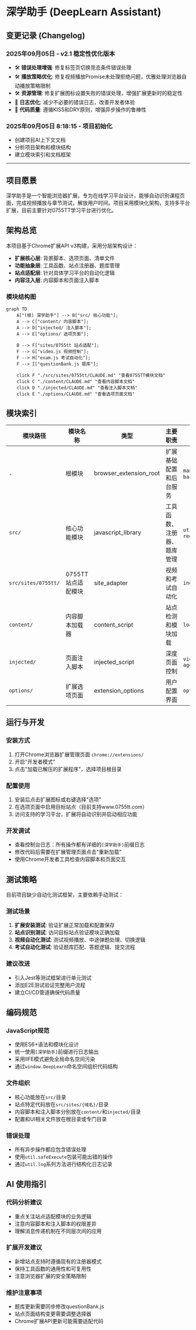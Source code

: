 # 深学助手 (DeepLearn Assistant)

## 变更记录 (Changelog)

### 2025年09月05日 - v2.1 稳定性优化版本
- 🛠️ **错误处理增强**: 修复标签页切换竞态条件错误处理
- 🛠️ **播放策略优化**: 修复视频播放Promise未处理拒绝问题，优雅处理浏览器自动播放策略限制
- 🛠️ **资源管理**: 修复扩展图标设置失败的错误处理，增强扩展更新时的稳定性
- 📝 **日志优化**: 减少不必要的错误日志，改善开发者体验
- 🔧 **代码质量**: 遵循KISS和DRY原则，增强异步操作的鲁棒性

### 2025年09月05日 8:18:15 - 项目初始化
- 创建项目AI上下文文档
- 分析项目架构和模块结构
- 建立模块索引和文档框架

---

## 项目愿景

深学助手是一个智能浏览器扩展，专为在线学习平台设计，能够自动识别课程页面，完成视频播放与章节测试，解放用户时间。项目采用模块化架构，支持多平台扩展，目前主要针对0755TT学习平台进行优化。

## 架构总览

本项目基于Chrome扩展API v3构建，采用分层架构设计：

- **扩展核心层**: 背景脚本、选项页面、清单文件
- **功能抽象层**: 工具函数、站点注册器、题库管理
- **站点适配层**: 针对具体学习平台的自动化逻辑  
- **内容注入层**: 内容脚本和页面注入脚本

### 模块结构图

```mermaid
graph TD
    A["(根) 深学助手"] --> B["src/ 核心功能"];
    A --> C["content/ 内容脚本"];
    A --> D["injected/ 注入脚本"];
    A --> E["options/ 选项页面"];
    
    B --> F["sites/0755tt 站点适配"];
    F --> G["video.js 视频控制"];
    F --> H["exam.js 考试自动化"];
    F --> I["questionBank.js 题库"];
    
    click F "./src/sites/0755tt/CLAUDE.md" "查看0755TT模块文档"
    click C "./content/CLAUDE.md" "查看内容脚本文档"
    click D "./injected/CLAUDE.md" "查看注入脚本文档"
    click E "./options/CLAUDE.md" "查看选项页面文档"
```

## 模块索引

| 模块路径 | 模块名称 | 类型 | 主要职责 | 入口文件 |
|---------|---------|------|---------|---------|
| `.` | 根模块 | browser_extension_root | 扩展基础配置和后台服务 | `manifest.json`, `background.js` |
| `src/` | 核心功能模块 | javascript_library | 工具函数、注册器、题库管理 | `util.js`, `registry.js` |
| `src/sites/0755tt/` | 0755TT站点适配模块 | site_adapter | 视频和考试自动化 | `index.js` |
| `content/` | 内容脚本加载器 | content_script | 站点检测和模块加载 | `loader.js` |
| `injected/` | 页面注入脚本 | injected_script | 深度页面控制 | `video-agent.js` |
| `options/` | 扩展选项页面 | extension_options | 用户配置界面 | `options.html` |

## 运行与开发

### 安装方式
1. 打开Chrome浏览器扩展管理页面 `chrome://extensions/`
2. 开启"开发者模式"
3. 点击"加载已解压的扩展程序"，选择项目根目录

### 配置使用
1. 安装后点击扩展图标或右键选择"选项"
2. 在选项页面中启用目标站点（目前支持www.0755tt.com）
3. 访问支持的学习平台，扩展将自动识别并启动相应功能

### 开发调试
- 查看控制台日志：所有操作都有详细的`[深学助手]`前缀日志
- 修改代码后需要在扩展管理页面点击"重新加载"
- 使用Chrome开发者工具检查内容脚本和页面交互

## 测试策略

目前项目缺少自动化测试框架，主要依赖手动测试：

### 测试场景
1. **扩展安装测试**: 验证扩展正常加载和配置保存
2. **站点识别测试**: 访问目标站点验证模块正确加载
3. **视频自动化测试**: 测试视频播放、中途弹题处理、切换逻辑
4. **考试自动化测试**: 验证题库匹配、答题逻辑、提交流程

### 建议改进
- 引入Jest等测试框架进行单元测试
- 添加E2E测试验证完整用户流程
- 建立CI/CD管道确保代码质量

## 编码规范

### JavaScript规范
- 使用ES6+语法和模块化设计
- 统一使用`[深学助手]`前缀进行日志输出
- 采用IIFE模式避免全局命名空间污染
- 通过`window.DeepLearn`命名空间组织代码结构

### 文件组织
- 核心功能放在`src/`目录
- 站点特定代码放在`src/sites/{域名}/`目录
- 内容脚本和注入脚本分别放在`content/`和`injected/`目录
- 配置和UI相关文件放在根目录或专门目录

### 错误处理
- 所有异步操作都应包含错误处理
- 使用`util.safeExecute`包装可能出错的操作
- 通过`util.log`系列方法进行结构化日志记录

## AI 使用指引

### 代码分析建议
- 重点关注站点适配模块的业务逻辑
- 注意内容脚本和注入脚本的权限差异
- 理解消息传递机制在不同层次间的应用

### 扩展开发建议
- 新增站点支持时遵循现有的注册器模式
- 保持工具函数的通用性和可复用性
- 注意浏览器扩展的安全策略限制

### 维护注意事项
- 题库更新需要同步修改questionBank.js
- 站点页面结构变更需要调整选择器
- Chrome扩展API更新可能需要适配代码